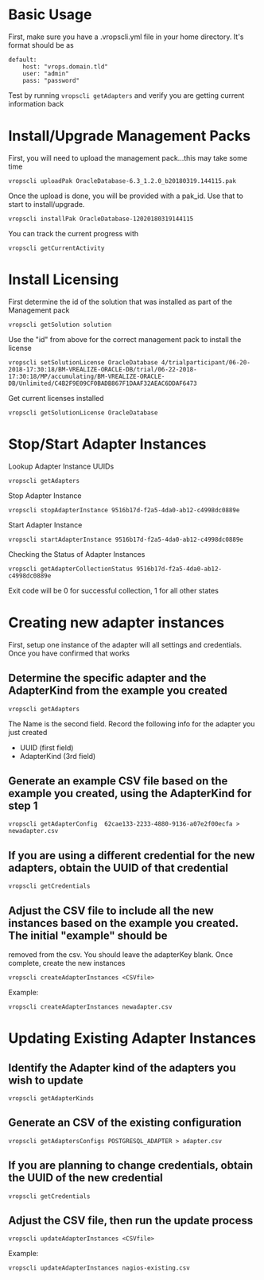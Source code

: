 # Basic Usage

First, make sure you have a .vropscli.yml file in your home directory.  It's format should be as
```
default:
    host: "vrops.domain.tld"
    user: "admin"
    pass: "password"

```
Test by running ```vropscli getAdapters``` and verify you are getting current information back

# Install/Upgrade Management Packs

First, you will need to upload the management pack...this may take some time
```
vropscli uploadPak OracleDatabase-6.3_1.2.0_b20180319.144115.pak
```
Once the upload is done, you will be provided with a pak_id.  Use that to start to install/upgrade.
```
vropscli installPak OracleDatabase-12020180319144115
```
You can track the current progress with
```
vropscli getCurrentActivity
```

# Install Licensing

First determine the id of the solution that was installed as part of the Management pack

```
vropscli getSolution solution
```

Use the "id" from above for the correct management pack to install the license

```
vropscli setSolutionLicense OracleDatabase 4/trialparticipant/06-20-2018-17:30:18/BM-VREALIZE-ORACLE-DB/trial/06-22-2018-17:30:18/MP/accumulating/BM-VREALIZE-ORACLE-DB/Unlimited/C4B2F9E09CF0BADB867F1DAAF32AEAC6DDAF6473
```

Get current licenses installed

```
vropscli getSolutionLicense OracleDatabase
```

# Stop/Start Adapter Instances

Lookup Adapter Instance UUIDs

```
vropscli getAdapters
```

Stop Adapter Instance

```
vropscli stopAdapterInstance 9516b17d-f2a5-4da0-ab12-c4998dc0889e
```

Start Adapter Instance

```
vropscli startAdapterInstance 9516b17d-f2a5-4da0-ab12-c4998dc0889e
```

Checking the Status of Adapter Instances

```
vropscli getAdapterCollectionStatus 9516b17d-f2a5-4da0-ab12-c4998dc0889e
```
  Exit code will be 0 for successful collection, 1 for all other states

# Creating new adapter instances

First, setup one instance of the adapter will all settings and credentials.  Once you have confirmed that works

## Determine the specific adapter and the AdapterKind from the example you created 
```
vropscli getAdapters
```
The Name is the second field.  Record the following info for the adapter you just created
* UUID (first field)
* AdapterKind (3rd field)

## Generate an example CSV file based on the example you created, using the AdapterKind for step 1

```
vropscli getAdapterConfig  62cae133-2233-4880-9136-a07e2f00ecfa > newadapter.csv
```

## If you are using a different credential for the new adapters, obtain the UUID of that credential

```
vropscli getCredentials 
```

## Adjust the CSV file to include all the new instances based on the example you created.  The initial "example" should be
removed from the csv.  You should leave the adapterKey blank.  Once complete, create the new instances

```
vropscli createAdapterInstances <CSVfile> 
```
Example:
```
vropscli createAdapterInstances newadapter.csv 
```

# Updating Existing Adapter Instances

## Identify the Adapter kind of the adapters you wish to update
```
vropscli getAdapterKinds
```

## Generate an CSV of the existing configuration

```
vropscli getAdaptersConfigs POSTGRESQL_ADAPTER > adapter.csv
```

## If you are planning to change credentials, obtain the UUID of the new credential

```
vropscli getCredentials 
```

## Adjust the CSV file, then run the update process

```
vropscli updateAdapterInstances <CSVfile> 
```
Example:
```
vropscli updateAdapterInstances nagios-existing.csv
```
